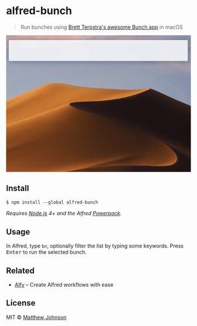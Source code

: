 # alfred-bunch

> Run bunches using [Brett Terpstra's awesome Bunch app](https://brettterpstra.com/projects/bunch/) in macOS

![](demo.gif)

## Install

```
$ npm install --global alfred-bunch
```

*Requires [Node.js](https://nodejs.org) 4+ and the Alfred [Powerpack](https://www.alfredapp.com/powerpack/).*

## Usage

In Alfred, type `bn`, optionally filter the list by typing some keywords. Press <kbd>Enter</kbd> to run the selected bunch.

## Related

- [Alfy](https://github.com/sindresorhus/alfy) – Create Alfred workflows with ease

## License

MIT © [Matthew Johnson](https://github.com/mttjhn/alfred-bunch)